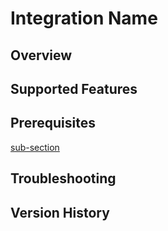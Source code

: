 # Integration Name

## Overview

## Supported Features

## Prerequisites

[sub-section](./README.md#getting-started)  

## Troubleshooting

## Version History
